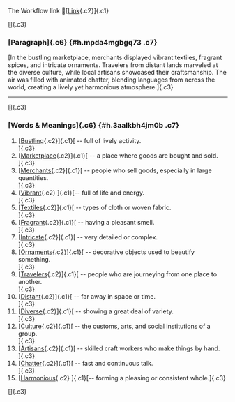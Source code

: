 The Workflow link
👏[[Link](https://www.google.com/url?q=http://www.google.com&sa=D&source=editors&ust=1761288169724992&usg=AOvVaw0iaxNYP_mDojbxh4kr9qZ3){.c2}]{.c1}

[]{.c3}

### [Paragraph]{.c6} {#h.mpda4mgbgq73 .c7}

[In the bustling marketplace, merchants displayed vibrant textiles,
fragrant spices, and intricate ornaments. Travelers from distant lands
marveled at the diverse culture, while local artisans showcased their
craftsmanship. The air was filled with animated chatter, blending
languages from across the world, creating a lively yet harmonious
atmosphere.]{.c3}

------------------------------------------------------------------------

[]{.c3}

### [Words & Meanings]{.c6} {#h.3aalkbh4jm0b .c7}

1.  [[Bustling](https://www.google.com/url?q=http://www.google.com&sa=D&source=editors&ust=1761288169726297&usg=AOvVaw1ekTeFfv_cbkkFQPrdz67l){.c2}]{.c1}[ --
    full of lively activity.\
    ]{.c3}
2.  [[Marketplace](https://www.google.com/url?q=http://www.google.com&sa=D&source=editors&ust=1761288169726565&usg=AOvVaw34ylq3hKfdI1CrkzLpHXfk){.c2}]{.c1}[ --
    a place where goods are bought and sold.\
    ]{.c3}
3.  [[Merchants](https://www.google.com/url?q=http://www.google.com&sa=D&source=editors&ust=1761288169726856&usg=AOvVaw2rdjupvxlR8xWujqjFwPfl){.c2}]{.c1}[ --
    people who sell goods, especially in large quantities.\
    ]{.c3}
4.  [[Vibrant](https://www.google.com/url?q=http://www.google.com&sa=D&source=editors&ust=1761288169727125&usg=AOvVaw0SAPADCzCFqd9_I6Wj3ZFb){.c2}
    ]{.c1}[-- full of life and energy.\
    ]{.c3}
5.  [[Textiles](https://www.google.com/url?q=http://www.google.com&sa=D&source=editors&ust=1761288169727372&usg=AOvVaw178VzXP2HKeqijKx9J8cMC){.c2}]{.c1}[ --
    types of cloth or woven fabric.\
    ]{.c3}
6.  [[Fragrant](https://www.google.com/url?q=http://www.google.com&sa=D&source=editors&ust=1761288169727602&usg=AOvVaw1Vie1acgSkhaWKZ9rbl0Q_){.c2}]{.c1}[ --
    having a pleasant smell.\
    ]{.c3}
7.  [[Intricate](https://www.google.com/url?q=http://www.google.com&sa=D&source=editors&ust=1761288169727810&usg=AOvVaw2rihzJkURa4w_fypUF7mEC){.c2}]{.c1}[ --
    very detailed or complex.\
    ]{.c3}
8.  [[Ornaments](https://www.google.com/url?q=http://www.google.com&sa=D&source=editors&ust=1761288169728021&usg=AOvVaw2LUghoxDR6HXWWy8kHKWc_){.c2}]{.c1}[ --
    decorative objects used to beautify something.\
    ]{.c3}
9.  [[Travelers](https://www.google.com/url?q=http://www.google.com&sa=D&source=editors&ust=1761288169728267&usg=AOvVaw0A1aoU7jLcwloCnkQsvxAt){.c2}]{.c1}[ --
    people who are journeying from one place to another.\
    ]{.c3}
10. [[Distant](https://www.google.com/url?q=http://www.google.com&sa=D&source=editors&ust=1761288169728532&usg=AOvVaw01v2Xkth7Qq1s_vpfK8h7U){.c2}]{.c1}[ --
    far away in space or time.\
    ]{.c3}
11. [[Diverse](https://www.google.com/url?q=http://www.google.com&sa=D&source=editors&ust=1761288169728740&usg=AOvVaw3CusqMu9CvkTAssIZA4puH){.c2}]{.c1}[ --
    showing a great deal of variety.\
    ]{.c3}
12. [[Culture](https://www.google.com/url?q=http://www.google.com&sa=D&source=editors&ust=1761288169728963&usg=AOvVaw0giSxpNy3K4BzCjvoiIpTs){.c2}]{.c1}[ --
    the customs, arts, and social institutions of a group.\
    ]{.c3}
13. [[Artisans](https://www.google.com/url?q=http://www.google.com&sa=D&source=editors&ust=1761288169729213&usg=AOvVaw1EbignguUUEWThKNujgNKr){.c2}]{.c1}[ --
    skilled craft workers who make things by hand.\
    ]{.c3}
14. [[Chatter](https://www.google.com/url?q=http://www.google.com&sa=D&source=editors&ust=1761288169729487&usg=AOvVaw2ZbpBvMf_bIg91sgPcAUWR){.c2}]{.c1}[ --
    fast and continuous talk.\
    ]{.c3}
15. [[Harmonious](https://www.google.com/url?q=http://www.google.com&sa=D&source=editors&ust=1761288169729715&usg=AOvVaw1rugPEBSBud1o7tlTMYgab){.c2}
    ]{.c1}[-- forming a pleasing or consistent whole.]{.c3}

[]{.c3}
